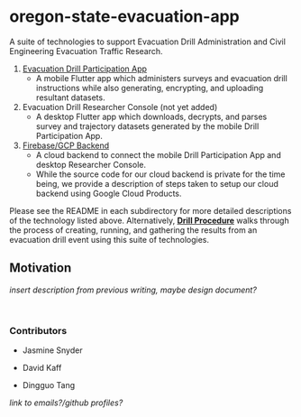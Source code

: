 # oregon-state-evacuation-app

A suite of technologies to support Evacuation Drill Administration and Civil Engineering Evacuation Traffic Research.

1. [Evacuation Drill Participation App](evac_app/README.md)
    - A mobile Flutter app which administers surveys and evacuation drill instructions while also generating, encrypting, and uploading resultant datasets. 
1.  Evacuation Drill Researcher Console (not yet added)
    - A desktop Flutter app which downloads, decrypts, and parses survey and trajectory datasets generated by the mobile Drill Participation App.
1. [Firebase/GCP Backend](firebase/README.md)
    - A cloud backend to connect the mobile Drill Participation App and desktop Researcher Console.
    - While the source code for our cloud backend is private for the time being, we provide a description of steps taken to setup our cloud backend using Google Cloud Products.

Please see the README in each subdirectory for more detailed descriptions of the technology listed above. Alternatively, __[Drill Procedure](evac_app/DRILL_PROCEDURE.md)__ walks through the process of creating, running, and gathering the results from an evacuation drill event using this suite of technologies.

## Motivation

*insert description from previous writing, maybe design document?*

<br>

### Contributors 

- Jasmine Snyder

- David Kaff

- Dingguo Tang

*link to emails?/github profiles?*
